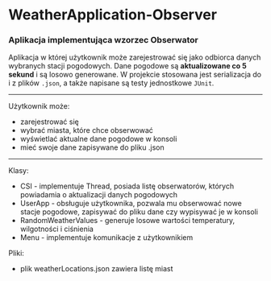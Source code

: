 # WeatherApplication-Observer
### Aplikacja implementująca wzorzec Obserwator

Aplikacja w której użytkownik może zarejestrować się jako odbiorca danych wybranych stacji pogodowych.
Dane pogodowe są **aktualizowane co 5 sekund** i są losowo generowane.
W projekcie stosowana jest serializacja do i z plików `.json`, a także napisane są testy jednostkowe `JUnit`.


---------------------------------------------
Użytkownik może:
 - zarejestrować się
 - wybrać miasta, które chce obserwować
 - wyświetlać aktualne dane pogodowe w konsoli
 - mieć swoje dane zapisywane do pliku .json

--------------------------------------------
Klasy:
 - CSI - implementuje Thread, posiada listę obserwatorów, których powiadamia o aktualizacji danych pogodowych
 - UserApp - obsługuje użytkownika, pozwala mu obserwować nowe stacje pogodowe, zapisywać do pliku dane czy wypisywać je w konsoli
 - RandomWeatherValues - generuje losowe wartości temperatury, wilgotności i ciśnienia
 - Menu - implementuje komunikacje z użytkownikiem
 
Pliki:
 - plik weatherLocations.json zawiera listę miast

